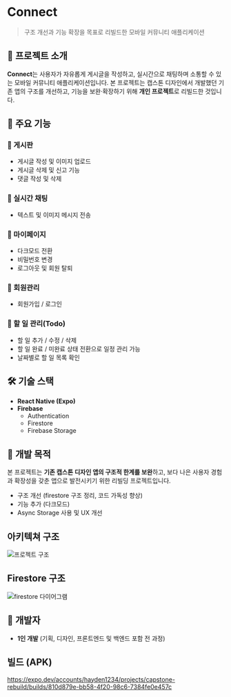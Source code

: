# Connect

> 구조 개선과 기능 확장을 목표로 리빌드한 모바일 커뮤니티 애플리케이션

## 📌 프로젝트 소개

**Connect**는 사용자가 자유롭게 게시글을 작성하고, 실시간으로 채팅하며 소통할 수 있는 모바일 커뮤니티 애플리케이션입니다. 본 프로젝트는 캡스톤 디자인에서 개발했던 기존 앱의 구조를 개선하고, 기능을 보완·확장하기 위해 **개인 프로젝트**로 리빌드한 것입니다.

## 🚀 주요 기능

### 🔸 게시판
- 게시글 작성 및 이미지 업로드
- 게시글 삭제 및 신고 기능
- 댓글 작성 및 삭제

### 🔸 실시간 채팅
- 텍스트 및 이미지 메시지 전송

### 🔸 마이페이지
- 다크모드 전환
- 비밀번호 변경
- 로그아웃 및 회원 탈퇴

### 🔸 회원관리
- 회원가입 / 로그인

### 🔸 할 일 관리(Todo)
- 할 일 추가 / 수정 / 삭제
- 할 일 완료 / 미완료 상태 전환으로 일정 관리 가능
- 날짜별로 할 일 목록 확인

## 🛠 기술 스택

- **React Native (Expo)**
- **Firebase**
  - Authentication
  - Firestore
  - Firebase Storage

## 🎯 개발 목적

본 프로젝트는 **기존 캡스톤 디자인 앱의 구조적 한계를 보완**하고, 보다 나은 사용자 경험과 확장성을 갖춘 앱으로 발전시키기 위한 리빌딩 프로젝트입니다.

- 구조 개선 (firestore 구조 정리, 코드 가독성 향상)
- 기능 추가 (다크모드)
- Async Storage 사용 및 UX 개선
## 아키텍쳐 구조
![프로젝트 구조](https://github.com/user-attachments/assets/203147f6-812c-490d-8c66-271d6e6b656e)


## Firestore 구조
![firestore 다이어그램](https://github.com/user-attachments/assets/a6da2ee1-299e-4d71-83be-ccde2d618fa5)


## 👤 개발자

- **1인 개발** (기획, 디자인, 프론트엔드 및 백엔드 포함 전 과정)

## 빌드 (APK)
https://expo.dev/accounts/hayden1234/projects/capstone-rebuild/builds/810d879e-bb58-4f20-98c6-7384fe0e457c


